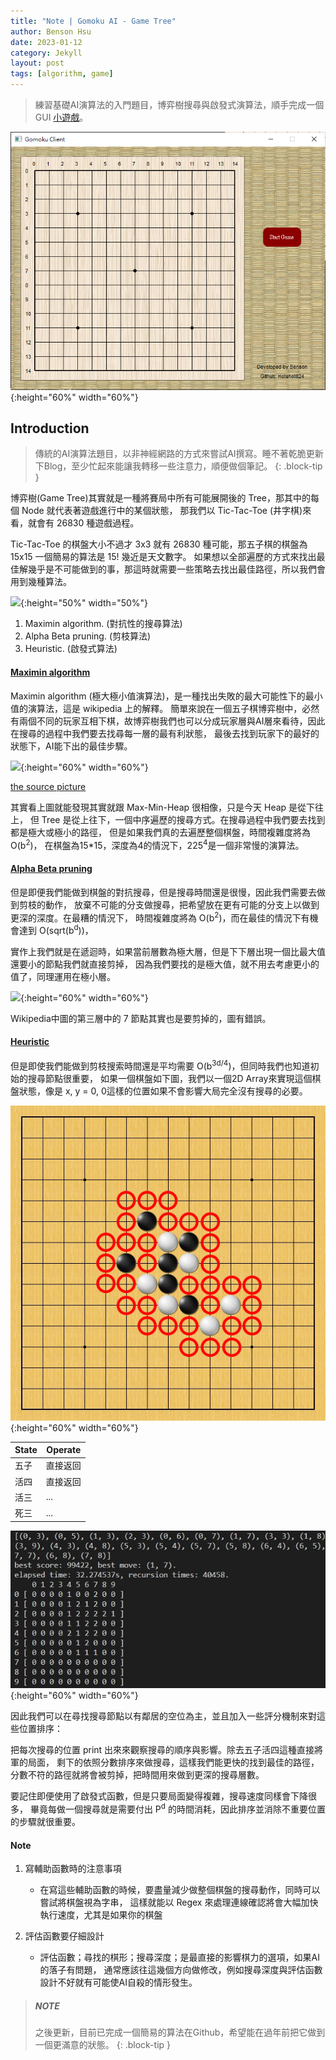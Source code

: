 ```yaml
---
title: "Note | Gomoku AI - Game Tree"
author: Benson Hsu
date: 2023-01-12
category: Jekyll
layout: post
tags: [algorithm, game]
---
```


> 練習基礎AI演算法的入門題目，博弈樹搜尋與啟發式演算法，順手完成一個 GUI [小遊戲]。

![](https://github.com/Hotshot824/gomoku-ai/blob/main/image/document_image.png?raw=true){:height="60%" width="60%"}

## Introduction

>傳統的AI演算法題目，以非神經網路的方式來嘗試AI撰寫。睡不著乾脆更新下Blog，至少忙起來能讓我轉移一些注意力，順便做個筆記。
{: .block-tip }

博弈樹(Game Tree)其實就是一種將賽局中所有可能展開後的 Tree，那其中的每個 Node 就代表著遊戲進行中的某個狀態，
那我們以 Tic-Tac-Toe (井字棋)來看，就會有 26830 種遊戲過程。

Tic-Tac-Toe 的棋盤大小不過才 3x3 就有 26830 種可能，那五子棋的棋盤為 15x15 一個簡易的算法是 15! 幾近是天文數字。
如果想以全部遍歷的方式來找出最佳解幾乎是不可能做到的事，那這時就需要一些策略去找出最佳路徑，所以我們會用到幾種算法。

![](https://upload.wikimedia.org/wikipedia/commons/thumb/d/da/Tic-tac-toe-game-tree.svg/1280px-Tic-tac-toe-game-tree.svg.png){:height="50%" width="50%"}

1. Maximin algorithm. (對抗性的搜尋算法)
2. Alpha Beta pruning. (剪枝算法)
3. Heuristic. (啟發式算法)

#### [Maximin algorithm]

Maximin algorithm (極大極小值演算法)，是一種找出失敗的最大可能性下的最小值的演算法，這是 wikipedia 上的解釋。
簡單來說在一個五子棋博弈樹中，必然有兩個不同的玩家互相下棋，故博弈樹我們也可以分成玩家層與AI層來看待，因此在搜尋的過程中我們要去找尋每一層的最有利狀態，
最後去找到玩家下的最好的狀態下，AI能下出的最佳步驟。

![](https://thesharperdev.com/wp-content/uploads/2020/04/minimaxNoPlayers.png){:height="60%" width="60%"}

[the source picture](https://thesharperdev.com/implementing-minimax-tree-search/)

其實看上圖就能發現其實就跟 Max-Min-Heap 很相像，只是今天 Heap 是從下往上，
但 Tree 是從上往下，一個中序遍歷的搜尋方式。在搜尋過程中我們要去找到都是極大或極小的路徑，
但是如果我們真的去遍歷整個棋盤，時間複雜度將為 O(b<sup>2</sup>)，
在棋盤為15*15，深度為4的情況下，225<sup>4</sup>是一個非常慢的演算法。

#### [Alpha Beta pruning]

但是即便我們能做到棋盤的對抗搜尋，但是搜尋時間還是很慢，因此我們需要去做到剪枝的動作，
放棄不可能的分支做搜尋，把希望放在更有可能的分支上以做到更深的深度。在最糟的情況下，
時間複雜度將為 O(b<sup>2</sup>)，而在最佳的情況下有機會達到 O(sqrt(b<sup>d</sup>))，

實作上我們就是在遞迴時，如果當前層數為極大層，但是下下層出現一個比最大值還要小的節點我們就直接剪掉，
因為我們要找的是極大值，就不用去考慮更小的值了，同理運用在極小層。

![](https://upload.wikimedia.org/wikipedia/commons/thumb/9/91/AB_pruning.svg/1920px-AB_pruning.svg.png){:height="60%" width="60%"}

Wikipedia中圖的第三層中的 7 節點其實也是要剪掉的，圖有錯誤。

#### [Heuristic]

但是即使我們能做到剪枝搜索時間還是平均需要 O(b<sup>3d/4</sup>)，但同時我們也知道初始的搜尋節點很重要，
如果一個棋盤如下圖，我們以一個2D Array來實現這個棋盤狀態，像是 x, y = 0, 0這樣的位置如果不會影響大局完全沒有搜尋的必要。

![](/image/2023/01-12-gomoku_ai/1.jpg){:height="60%" width="60%"}

|  State   | Operate |
|  ----  | ----  |
| 五子 | 直接返回 |
| 活四  | 直接返回 |
| 活三  | ... |
| 死三  | ... |

![](/image/2023/01-12-gomoku_ai/2.jpg){:height="60%" width="60%"}

因此我們可以在尋找搜尋節點以有鄰居的空位為主，並且加入一些評分機制來對這些位置排序：

把每次搜尋的位置 print 出來來觀察搜尋的順序與影響。除去五子活四這種直接將軍的局面，
剩下的依照分數排序來做搜尋，這樣我們能更快的找到最佳的路徑，
分數不符的路徑就將會被剪掉，把時間用來做到更深的搜尋層數。

要記住即便使用了啟發式函數，但是只要局面變得複雜，搜尋速度同樣會下降很多，
畢竟每做一個搜尋就是需要付出 P<sup>d</sup> 的時間消耗，因此排序並消除不重要位置的步驟就很重要。

#### Note

1. 寫輔助函數時的注意事項
    - 在寫這些輔助函數的時候，要盡量減少做整個棋盤的搜尋動作，同時可以嘗試將棋盤視為字串，
    這樣就能以 Regex 來處理連線確認將會大幅加快執行速度，尤其是如果你的棋盤

2. 評估函數要仔細設計
    - 評估函數；尋找的棋形；搜尋深度；是最直接的影響棋力的選項，如果AI的落子有問題，
    通常應該往這幾個方向做修改，例如搜尋深度與評估函數設計不好就有可能使AI自殺的情形發生。

> ##### NOTE
>
> 之後更新，目前已完成一個簡易的算法在Github，希望能在過年前把它做到一個更滿意的狀態。
{: .block-tip }

[小遊戲]: https://github.com/Hotshot824/gomoku-ai
[Maximin algorithm]: https://en.wikipedia.org/wiki/Minimax
[Alpha Beta pruning]: https://en.wikipedia.org/wiki/Alpha%E2%80%93beta_pruning
[Heuristic]: https://en.wikipedia.org/wiki/Heuristic_(computer_science)